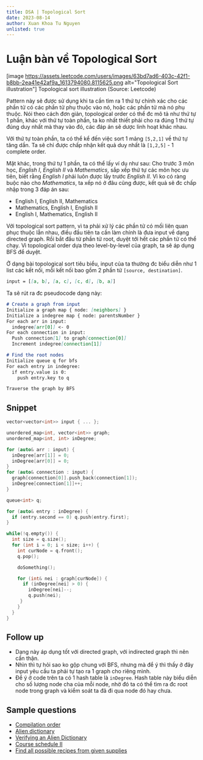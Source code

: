 ```yaml
---
title: DSA | Topological Sort
date: 2023-08-14
author: Xuan Khoa Tu Nguyen
unlisted: true
---
```


# Luận bàn về Topological Sort

[image https://assets.leetcode.com/users/images/63bd7ad6-403c-42f1-b8bb-2ea41e42af9a_1613794080.8115625.png alt="Topological Sort illustration"]
    Topological sort illustration (Source: Leetcode)

Pattern này sẽ được sử dụng khi ta cần tìm ra 1 thứ tự chính xác cho các phần tử có các phần tử phụ
thuộc vào nó, hoặc các phần tử mà nó phụ thuộc. Nói theo cách đơn giản, topological order có thể đc
mô tả như thứ tự 1 phần, khác với thứ tự toàn phần, ta ko nhất thiết phải cho ra đúng 1 thứ tự đúng
duy nhất mà thay vào đó, các đáp án sẽ dược linh hoạt khác nhau.

Với thứ tự toàn phần, ta có thể kể đến việc sort 1 mảng `[5,2,1]` về thứ tự tăng dần. Ta sẽ chỉ được
chấp nhận kết quả duy nhất là `[1,2,5]` - 1 complete order.

Mặt khác, trong thứ tự 1 phần, ta có thể lấy ví dụ như sau: Cho trước 3 môn học, *English I*,
*English II* và *Mathematics*, sắp xếp thứ tự các môn học ưu tiên, biết rằng *English I* phải luôn
được lấy trước *English II*. Vì ko có ràng buộc nào cho *Mathematics*, ta xếp nó ở đâu cũng được,
kết quả sẽ đc chấp nhập trong 3 đáp án sau:

- English I, English II, Mathematics
- Mathematics, English I, English II
- English I, Mathematics, English II

Với topological sort pattern, vì ta phải xử lý các phần tử có mối liên quan phục thuộc lẫn nhau,
điều đầu tiên ta cần làm chính là đưa input về dạng directed graph. Rồi bắt đầu từ phần tử root,
duyệt tới hết các phần tử có thể chạy. Vì topological order dựa theo level-by-level của graph, ta
sẽ áp dụng BFS để duyệt.

Ở dạng bài topological sort tiêu biểu, input của ta thường đc biểu diễn như 1 list các kết nối, mỗi
kết nối bao gồm 2 phần tử `[source, destination]`.

```md
input = [[a, b], [a, c], [c, d], [b, a]]
```

Ta sẽ rút ra đc pseudocode dạng này:

```md
# Create a graph from input
Initialize a graph map { node: [neighbors] }
Initialize a indegree map { node: parentsNumber }
For each arr in input:
  indegree[arr[0]] <- 0
For each connection in input:
  Push connection[1] to graph[connection[0]]
  Increment indegree[connection[1]]

# Find the root nodes
Initialize queue q for bfs
For each entry in indegree:
  if entry.value is 0:
    push entry.key to q

Traverse the graph by BFS
```

## Snippet

```cpp
vector<vector<int>> input { ... };
```

```cpp
unordered_map<int, vector<int>> graph;
unordered_map<int, int> inDegree;

for (auto& arr : input) {
  inDegree[arr[1]] = 0;
  inDegree[arr[0]] = 0;
}
for (auto& connection : input) {
  graph[connection[0]].push_back(connection[1]);
  inDegree[connection[1]]++;
}

queue<int> q;

for (auto& entry : inDegree) {
  if (entry.second == 0) q.push(entry.first);
}

while(!q.empty()) {
  int size = q.size();
  for (int i = 0; i < size; i++) {
    int curNode = q.front();
    q.pop();

    doSomething();

    for (int& nei : graph[curNode]) {
      if (inDegree[nei] > 0) {
        inDegree[nei]--;
        q.push(nei);
     }
    }
  }
}
```

## Follow up

- Dạng này áp dụng tốt với directed graph, với indirected graph thì nên cẩn thận.
- Nhìn thì tự hỏi sao ko gộp chung với BFS, nhưng mà để ý thì thấy ở đây input yêu cầu ta phải tự
tạo ra 1 graph cho riêng mình.
- Để ý ở code trên ta có 1 hash table là `inDegree`. Hash table này biểu diễn cho số lượng node cha
của mỗi node, nhờ đó ta có thể tìm ra đc root node trong graph và kiểm soát ta đã đi qua node đó hay
chưa.

## Sample questions

- [Compilation order](https://gist.github.com/ayushdwivedi18/d0f2abd90fb550ce72328e03bf33c1c7)
- [Alien dictionary](https://leetcode.com/problems/alien-dictionary)
- [Verifying an Alien Dictionary](https://leetcode.com/problems/verifying-an-alien-dictionary/)
- [Course schedule II](https://leetcode.com/problems/course-schedule-ii/)
- [Find all possible recipes from given supplies](https://leetcode.com/problems/find-all-possible-recipes-from-given-supplies/)
